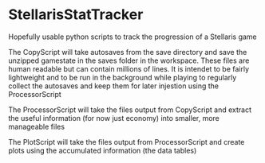 # StellarisStatTracker
Hopefully usable python scripts to track the progression of a Stellaris game

The CopyScript will take autosaves from the save directory and save the unzipped gamestate in the saves folder in the workspace. These files are human readable but can contain millions of lines. It is intendet to be fairly lightweight and to be run in the background while playing to regularly collect the autosaves and keep them for later injestion using the ProcessorScript

The ProcessorScript will take the files output from CopyScript and extract the useful information (for now just economy) into smaller, more manageable files

The PlotScript will take the files output from ProcessorScript and create plots using the accumulated information (the data tables)
